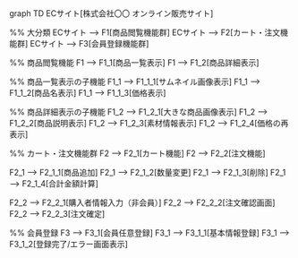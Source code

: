 <div class="mermaid">
graph TD
  ECサイト[株式会社〇〇 オンライン販売サイト]

  %% 大分類
  ECサイト --> F1[商品閲覧機能群]
  ECサイト --> F2[カート・注文機能群]
  ECサイト --> F3[会員登録機能群]
  

  %% 商品閲覧機能
  F1 --> F1_1[商品一覧表示]
  F1 --> F1_2[商品詳細表示]

  %% 商品一覧表示の子機能
  F1_1 --> F1_1_1[サムネイル画像表示]
  F1_1 --> F1_1_2[商品名表示]
  F1_1 --> F1_1_3[価格表示]

  %% 商品詳細表示の子機能
  F1_2 --> F1_2_1[大きな商品画像表示]
  F1_2 --> F1_2_2[商品説明表示]
  F1_2 --> F1_2_3[素材情報表示]
  F1_2 --> F1_2_4[価格の再表示]

  %% カート・注文機能群
  F2 --> F2_1[カート機能]
  F2 --> F2_2[注文機能]

  F2_1 --> F2_1_1[商品追加]
  F2_1 --> F2_1_2[数量変更]
  F2_1 --> F2_1_3[削除]
  F2_1 --> F2_1_4[合計金額計算]

  F2_2 --> F2_2_1[購入者情報入力（非会員）]
  F2_2 --> F2_2_2[注文確認画面]
  F2_2 --> F2_2_3[注文確定]

  %% 会員登録
  F3 --> F3_1[会員任意登録]
  F3_1 --> F3_1_1[基本情報登録]
  F3_1 --> F3_1_2[登録完了/エラー画面表示]

</div>